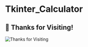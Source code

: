 # Tkinter_Calculator

## 🎉 Thanks for Visiting!
![Thanks for Visiting](https://media.giphy.com/media/jT0gXJPpUsnWOlZkqk/giphy.gif)
